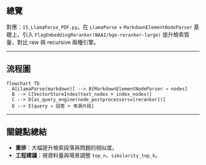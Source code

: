 ## 總覽

對應：`15_LlamaParse_PDF.py`。在 `LlamaParse` + `MarkdownElementNodeParser` 基礎上，引入 `FlagEmbeddingReranker(BAAI/bge-reranker-large)` 提升檢索質量，對比 raw 與 recursive 兩種引擎。

---

## 流程圖

```mermaid
flowchart TD
  A[LlamaParse(markdown)] --> B[MarkdownElementNodeParser → nodes]
  B --> C[VectorStoreIndex(text_nodes + index_nodes)]
  C --> D[as_query_engine(node_postprocessors=[reranker])]
  D --> E[query → 回答 + 來源片段]
```

---

## 關鍵點總結

- **重排**：大幅提升檢索段落與問題的相似度。
- **工程建議**：視資料量與場景調整 `top_n`、`similarity_top_k`。


